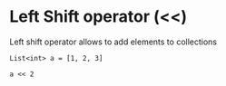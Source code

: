 # Left Shift operator (<<)

Left shift operator allows to add elements to collections

```marcel
List<int> a = [1, 2, 3]

a << 2
```